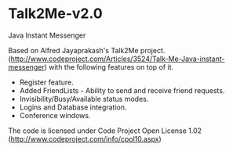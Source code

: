 Talk2Me-v2.0
============

Java Instant Messenger

Based on Alfred Jayaprakash's Talk2Me project. (http://www.codeproject.com/Articles/3524/Talk-Me-Java-instant-messenger) with the following features on top of it.

* Register feature.
* Added FriendLists - Ability to send and receive friend requests. 
* Invisibility/Busy/Available status modes.
* Logins and Database integration.
* Conference windows.

The code is licensed under Code Project Open License 1.02 (http://www.codeproject.com/info/cpol10.aspx)
